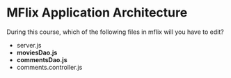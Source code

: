 # MFlix Application Architecture

During this course, which of the following files in mflix will you have to edit?



- server.js
- **moviesDao.js**
- **commentsDao.js**
- comments.controller.js